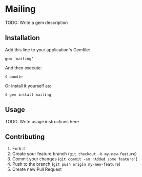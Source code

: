 # Mailing

TODO: Write a gem description

## Installation

Add this line to your application's Gemfile:

    gem 'mailing'

And then execute:

    $ bundle

Or install it yourself as:

    $ gem install mailing

## Usage

TODO: Write usage instructions here

## Contributing

1. Fork it
2. Create your feature branch (`git checkout -b my-new-feature`)
3. Commit your changes (`git commit -am 'Added some feature'`)
4. Push to the branch (`git push origin my-new-feature`)
5. Create new Pull Request
